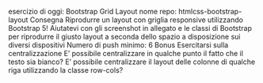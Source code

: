 esercizio di oggi: Bootstrap Grid Layout
nome repo: htmlcss-bootstrap-layout
Consegna
Riprodurre un layout con griglia responsive utilizzando Bootstrap 5! Aiutatevi con gli screenshot in allegato e le classi di Bootstrap per riprodurre il giusto layout a seconda dello spazio a disposizione sui diversi dispositivi
Numero di push minimo: 6
Bonus
Esercitarsi sulla centralizzazione
E’ possibile centralizzare in qualche punto il fatto che il testo sia bianco?
E’ possibile centralizzare il layout delle colonne di qualche riga utilizzando la classe row-cols?